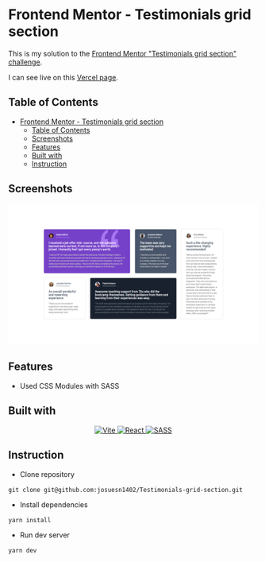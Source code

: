 # Frontend Mentor - Testimonials grid section

This is my solution to the [Frontend Mentor "Testimonials grid section" challenge](https://www.frontendmentor.io/challenges/testimonials-grid-section-Nnw6J7Un7).

I can see live on this [Vercel page](https://josuesn1402-testimonials-grid-section.vercel.app/).

## Table of Contents

- [Frontend Mentor - Testimonials grid section](#frontend-mentor---testimonials-grid-section)
  - [Table of Contents](#table-of-contents)
  - [Screenshots](#screenshots)
  - [Features](#features)
  - [Built with](#built-with)
  - [Instruction](#instruction)

## Screenshots

![Challenge finished](design/testimonials-grid-section-finished.png)

## Features

- Used CSS Modules with SASS

## Built with

<div align='center'>
    <a href='https://vitejs.dev/'>
        <img src='https://skillicons.dev/icons?i=vite' alt='Vite' />
    </a>
    <a href='https://reactjs.org/'>
        <img src='https://skillicons.dev/icons?i=react' alt='React' />
    </a>
    <a href='https://sass-lang.com/'>
        <img src='https://skillicons.dev/icons?i=sass' alt=' SASS' />
    </a>
</div>

## Instruction

- Clone repository

```git
git clone git@github.com:josuesn1402/Testimonials-grid-section.git
```

- Install dependencies

```yarn
yarn install
```

- Run dev server

```yarn
yarn dev
```